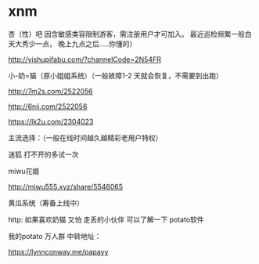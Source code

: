 # xnm


杏（性）吧
因含敏感类容限制游客，需注册用户才可加入。
最近巡检频繁一般白天大秀少一点，
晚上九点之后.....你懂的）

http://yishupifabu.com/?channelCode=2N54FR

 
小-奶=猫（原小姐姐系统）（一般故障1-2 天就会恢复，不需要到出跑）

http://7m2s.com/2522056 


http://6nji.com/2522056


https://lk2u.com/2304023

主流选择：（一般在线时间越久越精彩老用户特权）

迷狐      打不开的多试一次



 
miwu花姬

 http://miwu555.xyz/share/5546065

 黄瓜系统（筹备上线中）
 
 http:
 如果喜欢奶猫 又怕 走丢的小伙伴   可以了解一下  potato软件

我的potato 万人群 中转地址：

https://lynnconway.me/papayy
 


